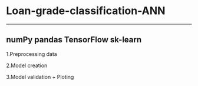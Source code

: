 # Loan-grade-classification-ANN

-----------
numPy
pandas
TensorFlow
sk-learn
-------------

1.Preprocessing data

2.Model creation

3.Model validation + Ploting
